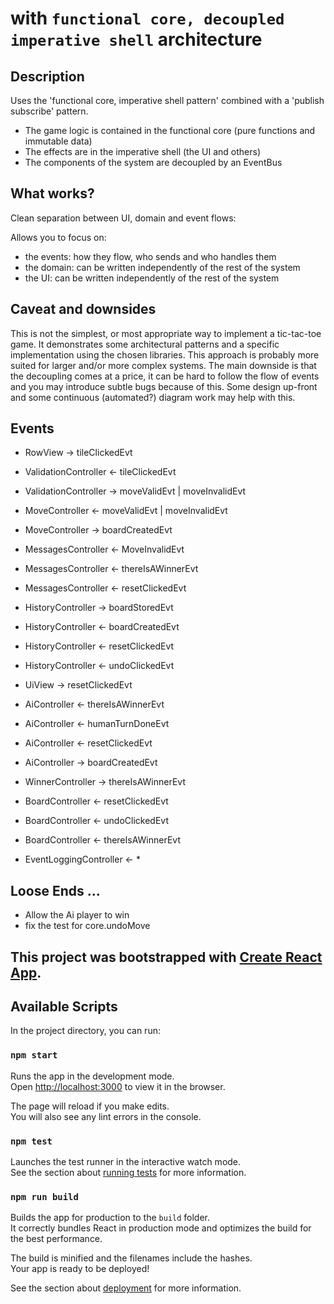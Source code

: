 # with `functional core, decoupled imperative shell` architecture

## Description

Uses the 'functional core, imperative shell pattern' combined with a 'publish subscribe' pattern.

- The game logic is contained in the functional core (pure functions and immutable data)
- The effects are in the imperative shell (the UI and others)
- The components of the system are decoupled by an EventBus

## What works?

Clean separation between UI, domain and event flows:

Allows you to focus on: 
- the events: how they flow, who sends and who handles them
- the domain: can be written independently of the rest of the system
- the UI: can be written independently of the rest of the system

## Caveat and downsides

This is not the simplest, or most appropriate way to implement a tic-tac-toe game.
It demonstrates some architectural patterns and a specific implementation using the chosen libraries.
This approach is probably more suited for larger and/or more complex systems.
The main downside is that the decoupling comes at a price, it can be hard to follow the flow of events and
you may introduce subtle bugs because of this. Some design up-front and some continuous (automated?)
diagram work may help with this.

## Events

- RowView -> tileClickedEvt

- ValidationController <- tileClickedEvt
- ValidationController -> moveValidEvt | moveInvalidEvt

- MoveController <- moveValidEvt | moveInvalidEvt
- MoveController -> boardCreatedEvt

- MessagesController <- MoveInvalidEvt
- MessagesController <- thereIsAWinnerEvt
- MessagesController <- resetClickedEvt

- HistoryController -> boardStoredEvt
- HistoryController <- boardCreatedEvt
- HistoryController <- resetClickedEvt
- HistoryController <- undoClickedEvt

- UiView -> resetClickedEvt

- AiController <- thereIsAWinnerEvt
- AiController <- humanTurnDoneEvt
- AiController <- resetClickedEvt
- AiController -> boardCreatedEvt

- WinnerController -> thereIsAWinnerEvt

- BoardController <- resetClickedEvt
- BoardController <- undoClickedEvt
- BoardController <- thereIsAWinnerEvt

- EventLoggingController <- * 

## Loose Ends ...

- Allow the Ai player to win
- fix the test for core.undoMove

## This project was bootstrapped with [Create React App](https://github.com/facebook/create-react-app).

## Available Scripts

In the project directory, you can run:

### `npm start`

Runs the app in the development mode.\
Open [http://localhost:3000](http://localhost:3000) to view it in the browser.

The page will reload if you make edits.\
You will also see any lint errors in the console.

### `npm test`

Launches the test runner in the interactive watch mode.\
See the section about [running tests](https://facebook.github.io/create-react-app/docs/running-tests) for more information.

### `npm run build`

Builds the app for production to the `build` folder.\
It correctly bundles React in production mode and optimizes the build for the best performance.

The build is minified and the filenames include the hashes.\
Your app is ready to be deployed!

See the section about [deployment](https://facebook.github.io/create-react-app/docs/deployment) for more information.
